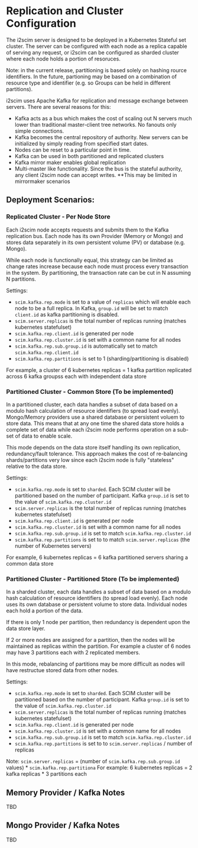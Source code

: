 # Replication and Cluster Configuration
The i2scim server is designed to be deployed in a Kubernetes Stateful set cluster.
The server can be configured with each node as a replica capable of serving any request, or i2scim can be configured as
sharded cluster where each node holds a portion of resoruces.

Note: in the current release, partitioning is based solely on hashing rource identifiers. In the future, partioning may be
based on a combination of resource type and identifier (e.g. so Groups can be held in different partitions).

i2scim uses Apache Kafka for replication and message exchange between servers. There are several reasons for this:
* Kafka acts as a bus which makes the cost of scaling out N servers much lower than traditional master-client tree networks. No fanouts only simple connections.
* Kafka becomes the central repository of authority. New servers can be initialized by simply reading from specified start dates.
* Nodes can be reset to a particular point in time.
* Kafka can be used in both partitioned and replicated clusters
* Kafka mirror maker enables global replication
* Multi-master like functionality. Since the bus is the stateful authority, any client i2scim node can accept writes. **This may be limited in mirrormaker scenarios

## Deployment Scenarios:
### Replicated Cluster - Per Node Store

Each i2scim node accepts requests and submits them to the Kafka replication bus. Each node has its own Provider (Memory or Mongo) and stores data separately in its own persistent volume (PV) or database (e.g. Mongo).

While each node is functionally equal, this strategy can be limited as change rates increase because each node must process every
transaction in the system. By partitioning, the transaction rate can be cut in N assuming N partitions.

Settings:
* `scim.kafka.rep.mode` is set to a value of `replicas` which will enable each node to be a full replica. In Kafka, `group.id` will be set to match `client.id` as kafka partitioning is disabled.
* `scim.server.replicas` is the total number of replicas running (matches kubernetes statefulset)
* `scim.kafka.rep.client.id` is generated per node
* `scim.kafka.rep.cluster.id` is set with a common name for all nodes
* `scim.kafka.rep.sub.group.id` is automatically set to match `scim.kafka.rep.client.id`
* `scim.kafka.rep.partitions` is set to 1 (sharding/partitioning is disabled)

For example, a cluster of 6 kubernetes replicas = 1 kafka partition replicated across 6 kafka groupss each with independent data store

### Partitioned Cluster - Common Store (To be implemented)
In a partitioned cluster, each data handles a subset of data based on a modulo hash calculation of resource identifiers (to spread load evenly). Mongo/Memory providers use
a shared database or persistent voluem to store data. This means that at any one time the shared data store holds a complete set of data while each i2scim node
performs operation on a sub-set of data to enable scale.

This mode depends on the data store itself handling its own replication, redundancy/fault tolerance. This approach makes the cost of
re-balancing shards/partitions very low since each i2scim node is fully "stateless" relative to the data store.

Settings:
* `scim.kafka.rep.mode` is set to `sharded`. Each SCIM cluster will be partitioned based on the number of participant. Kafka `group.id` is set to the value of `scim.kafka.rep.cluster.id`
* `scim.server.replicas` is the total number of replicas running (matches kubernetes statefulset)
* `scim.kafka.rep.client.id` is generated per node
* `scim.kafka.rep.cluster.id` is set with a common name for all nodes
* `scim.kafka.rep.sub.group.id` is set to match `scim.kafka.rep.cluster.id`
* `scim.kafka.rep.partitions` is set to to match `scim.server.replicas` (the number of Kubernetes servers)

For example, 6 kubernetes replicas = 6 kafka partitioned servers sharing a common data store

### Partitioned Cluster - Partitioned Store (To be implemented)
In a sharded cluster, each data handles a subset of data based on a modulo hash calculation of resource identifiers (to spread load evenly). Each node uses
its own database or persistent volume to store data. Individual nodes each hold a portion of the data. 

If there is only 1 node per partition, then redundancy is dependent upon the data store layer.

If 2 or more nodes are assigned for a partition, then the nodes will be maintained as replicas within the partition.
For example a cluster of 6 nodes may have 3 partitions each with 2 replicated members.

In this mode, rebalancing of partitions may be more difficult as nodes will have restructue stored data from other nodes.

Settings:
* `scim.kafka.rep.mode` is set to `sharded`. Each SCIM cluster will be partitioned based on the number of participant. Kafka `group.id` is set to the value of `scim.kafka.rep.cluster.id`
* `scim.server.replicas` is the total number of replicas running (matches kubernetes statefulset)
* `scim.kafka.rep.client.id` is generated per node
* `scim.kafka.rep.cluster.id` is set with a common name for all nodes
* `scim.kafka.rep.sub.group.id` is set to match `scim.kafka.rep.cluster.id`
* `scim.kafka.rep.partitions` is set to to `scim.server.replicas` / number of replicas

Note: `scim.server.replicas` = (number of `scim.kafka.rep.sub.group.id` values) * `scim.kafka.rep.partitiona`
For example:  6 kubernetes replicas = 2 kafka replicas * 3 partitions each

## Memory Provider / Kafka Notes
TBD

## Mongo Provider / Kafka Notes
TBD
